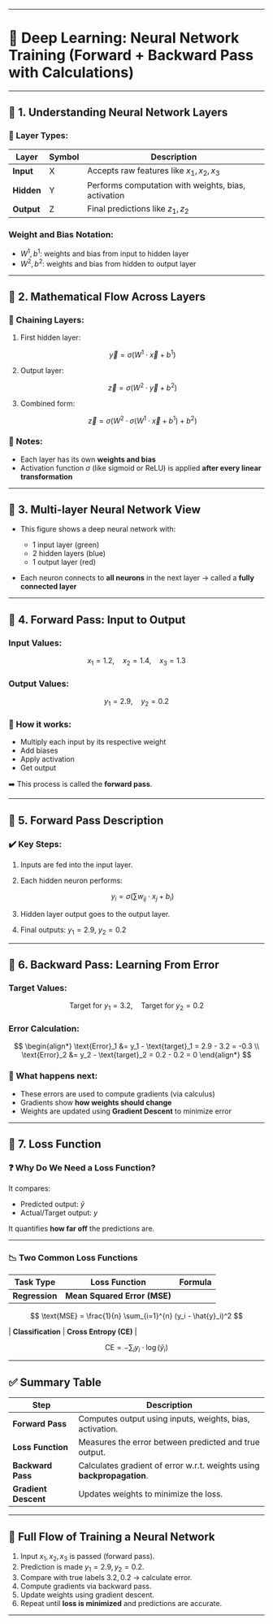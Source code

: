
---

# 🧠 Deep Learning: Neural Network Training (Forward + Backward Pass with Calculations)

---

## 🔹 1. Understanding Neural Network Layers



### 📌 Layer Types:

| Layer      | Symbol | Description                                         |
| ---------- | ------ | --------------------------------------------------- |
| **Input**  | X      | Accepts raw features like $x_1, x_2, x_3$           |
| **Hidden** | Y      | Performs computation with weights, bias, activation |
| **Output** | Z      | Final predictions like $z_1, z_2$                   |

### Weight and Bias Notation:

* $W^1, b^1$: weights and bias from input to hidden layer
* $W^2, b^2$: weights and bias from hidden to output layer

---

## 🔹 2. Mathematical Flow Across Layers



### 🧮 Chaining Layers:

1. First hidden layer:

   $$
   \vec{y} = \sigma(W^1 \cdot \vec{x} + b^1)
   $$

2. Output layer:

   $$
   \vec{z} = \sigma(W^2 \cdot \vec{y} + b^2)
   $$

3. Combined form:

   $$
   \vec{z} = \sigma\left(W^2 \cdot \sigma(W^1 \cdot \vec{x} + b^1) + b^2\right)
   $$

### 🔑 Notes:

* Each layer has its own **weights and bias**
* Activation function $\sigma$ (like sigmoid or ReLU) is applied **after every linear transformation**

---

## 🔹 3. Multi-layer Neural Network View


* This figure shows a deep neural network with:

  * 1 input layer (green)
  * 2 hidden layers (blue)
  * 1 output layer (red)
* Each neuron connects to **all neurons** in the next layer → called a **fully connected layer**

---

## 🔹 4. Forward Pass: Input to Output



### Input Values:

$$
x_1 = 1.2,\quad x_2 = 1.4,\quad x_3 = 1.3
$$

### Output Values:

$$
y_1 = 2.9,\quad y_2 = 0.2
$$

### 📌 How it works:

* Multiply each input by its respective weight
* Add biases
* Apply activation
* Get output

➡️ This process is called the **forward pass**.

---

## 🔹 5. Forward Pass Description



### ✔️ Key Steps:

1. Inputs are fed into the input layer.
2. Each hidden neuron performs:

   $$
   y_i = \sigma(\sum w_{ij} \cdot x_j + b_i)
   $$
3. Hidden layer output goes to the output layer.
4. Final outputs: $y_1 = 2.9$, $y_2 = 0.2$

---

## 🔹 6. Backward Pass: Learning From Error



### Target Values:

$$
\text{Target for } y_1 = 3.2,\quad \text{Target for } y_2 = 0.2
$$

### Error Calculation:

$$
\begin{align*}
\text{Error}_1 &= y_1 - \text{target}_1 = 2.9 - 3.2 = -0.3 \\
\text{Error}_2 &= y_2 - \text{target}_2 = 0.2 - 0.2 = 0
\end{align*}
$$

### 🔁 What happens next:

* These errors are used to compute gradients (via calculus)
* Gradients show **how weights should change**
* Weights are updated using **Gradient Descent** to minimize error

---

## 🔹 7. Loss Function



### ❓ Why Do We Need a Loss Function?

It compares:

* Predicted output: $\hat{y}$
* Actual/Target output: $y$

It quantifies **how far off** the predictions are.

---

### 📉 Two Common Loss Functions

| Task Type      | Loss Function                | Formula |
| -------------- | ---------------------------- | ------- |
| **Regression** | **Mean Squared Error (MSE)** |         |

$$
\text{MSE} = \frac{1}{n} \sum_{i=1}^{n} (y_i - \hat{y}_i)^2
$$

\| **Classification** | **Cross Entropy (CE)** |

$$
\text{CE} = - \sum_{i} y_i \cdot \log(\hat{y}_i)
$$

---

## ✅ Summary Table

| Step                 | Description                                                             |
| -------------------- | ----------------------------------------------------------------------- |
| **Forward Pass**     | Computes output using inputs, weights, bias, activation.                |
| **Loss Function**    | Measures the error between predicted and true output.                   |
| **Backward Pass**    | Calculates gradient of error w\.r.t. weights using **backpropagation**. |
| **Gradient Descent** | Updates weights to minimize the loss.                                   |

---

## 🚀 Full Flow of Training a Neural Network

1. Input $x_1, x_2, x_3$ is passed (forward pass).
2. Prediction is made $y_1 = 2.9, y_2 = 0.2$.
3. Compare with true labels $3.2, 0.2$ → calculate error.
4. Compute gradients via backward pass.
5. Update weights using gradient descent.
6. Repeat until **loss is minimized** and predictions are accurate.

---


